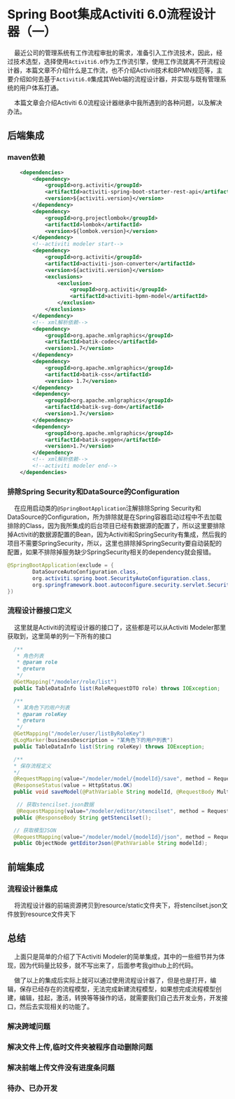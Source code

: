 # Spring Boot集成Activiti 6.0流程设计器（一） <!-- {docsify-ignore-all} -->

&nbsp; &nbsp; 最近公司的管理系统有工作流程审批的需求，准备引入工作流技术，因此，经过技术选型，选择使用`Activiti6.0`作为工作流引擎，使用工作流就离不开流程设计器，本篇文章不介绍什么是工作流，也不介绍Activiti技术和BPMN规范等，主要介绍如何去基于`Activiti6.0`集成其Web端的流程设计器，并实现与既有管理系统的用户体系打通。

&nbsp; &nbsp; 本篇文章会介绍Activiti 6.0流程设计器继承中我所遇到的各种问题，以及解决办法。

## 后端集成

### maven依赖


```xml
    <dependencies>
        <dependency>
            <groupId>org.activiti</groupId>
            <artifactId>activiti-spring-boot-starter-rest-api</artifactId>
            <version>${activiti.version}</version>
        </dependency>
        <dependency>
            <groupId>org.projectlombok</groupId>
            <artifactId>lombok</artifactId>
            <version>${lombok.version}</version>
        </dependency>
        <!--activiti modeler start-->
        <dependency>
            <groupId>org.activiti</groupId>
            <artifactId>activiti-json-converter</artifactId>
            <version>${activiti.version}</version>
            <exclusions>
                <exclusion>
                    <groupId>org.activiti</groupId>
                    <artifactId>activiti-bpmn-model</artifactId>
                </exclusion>
            </exclusions>
        </dependency>
        <!-- xml解析依赖-->
        <dependency>
            <groupId>org.apache.xmlgraphics</groupId>
            <artifactId>batik-codec</artifactId>
            <version>1.7</version>
        </dependency>
        <dependency>
            <groupId>org.apache.xmlgraphics</groupId>
            <artifactId>batik-css</artifactId>
            <version> 1.7</version>
        </dependency>
        <dependency>
            <groupId>org.apache.xmlgraphics</groupId>
            <artifactId>batik-svg-dom</artifactId>
            <version>1.7</version>
        </dependency>
        <dependency>
            <groupId>org.apache.xmlgraphics</groupId>
            <artifactId>batik-svggen</artifactId>
            <version>1.7</version>
        </dependency>
        <!-- xml解析依赖-->
        <!--activiti modeler end-->
    </dependencies>
```

### 排除Spring Security和DataSource的Configuration

&nbsp; &nbsp; 在应用启动类的`@SpringBootApplication`注解排除Spring Security和DataSource的Configuration，所为排除就是在Spring容器启动过程中不去加载排除的Class，因为我所集成的后台项目已经有数据源的配置了，所以这里要排除掉Activiti的数据源配置的Bean，因为Activiti和SpringSecurity有集成，然后我的项目不需要SpringSecurity，所以，这里也排除掉SpringSecurity要自动装配的配置，如果不排除掉服务缺少SpringSecurity相关的dependency就会报错。


```java
@SpringBootApplication(exclude = {
        DataSourceAutoConfiguration.class,
        org.activiti.spring.boot.SecurityAutoConfiguration.class,
        org.springframework.boot.autoconfigure.security.servlet.SecurityAutoConfiguration.class,
})
```

### 流程设计器接口定义

&nbsp; &nbsp; 这里就是Activiti的流程设计器的接口了，这些都是可以从Activiti Modeler那里获取到，这里简单的列一下所有的接口

```java
  /**
   * 角色列表
   * @param role
   * @return
   */
  @GetMapping("/modeler/role/list")
  public TableDataInfo list(RoleRequestDTO role) throws IOException;

  /**
   * 某角色下的用户列表
   * @param roleKey
   * @return
   */
  @GetMapping("/modeler/user/listByRoleKey")
  @LogMarker(businessDescription = "某角色下的用户列表")
  public TableDataInfo list(String roleKey) throws IOException;

  /**
  * 保存流程定义
  */
  @RequestMapping(value="/modeler/model/{modelId}/save", method = RequestMethod.POST)
  @ResponseStatus(value = HttpStatus.OK)
  public void saveModel(@PathVariable String modelId, @RequestBody MultiValueMap<String, String> values);

   // 获取stencilset.json数据
   @RequestMapping(value="/modeler/editor/stencilset", method = RequestMethod.GET, produces = "application/json;charset=utf-8")
  public @ResponseBody String getStencilset();

  // 获取模型JSON
  @RequestMapping(value="/modeler/model/{modelId}/json", method = RequestMethod.GET, produces = "application/json")
  public ObjectNode getEditorJson(@PathVariable String modelId);
```

## 前端集成

### 流程设计器集成

&nbsp; &nbsp; 将流程设计器的前端资源拷贝到resource/static文件夹下，将stencilset.json文件放到resource文件夹下


## 总结

&nbsp; &nbsp; 上面只是简单的介绍了下Activiti Modeler的简单集成，其中的一些细节并为体现，因为代码量比较多，就不写出来了，后面参考我github上的代码。

&nbsp; &nbsp; 做了以上的集成后实际上就可以通过使用流程设计器了，但是也是打开，编辑，保存已经存在的流程模型，无法完成新建流程模型，如果想完成流程模型创建，编辑，挂起，激活，转换等等操作的话，就需要我们自己去开发业务，开发接口，然后去实现相关的功能了。





### 解决跨域问题

### 解决文件上传,临时文件夹被程序自动删除问题

### 解决前端上传文件没有进度条问题

### 待办、已办开发